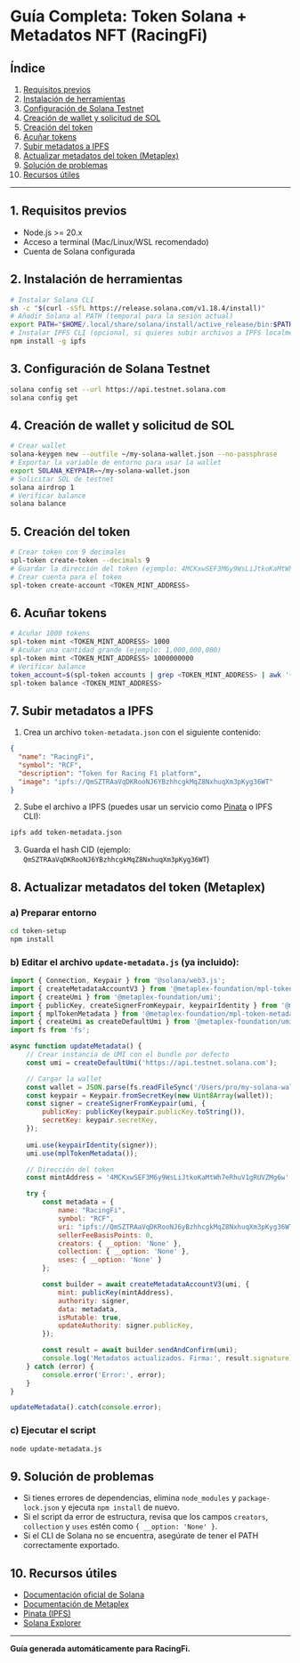# Guía Completa: Token Solana + Metadatos NFT (RacingFi)

## Índice
1. [Requisitos previos](#requisitos-previos)
2. [Instalación de herramientas](#instalación-de-herramientas)
3. [Configuración de Solana Testnet](#configuración-de-solana-testnet)
4. [Creación de wallet y solicitud de SOL](#creación-de-wallet-y-solicitud-de-sol)
5. [Creación del token](#creación-del-token)
6. [Acuñar tokens](#acuñar-tokens)
7. [Subir metadatos a IPFS](#subir-metadatos-a-ipfs)
8. [Actualizar metadatos del token (Metaplex)](#actualizar-metadatos-del-token-metaplex)
9. [Solución de problemas](#solución-de-problemas)
10. [Recursos útiles](#recursos-útiles)

---

## 1. Requisitos previos
- Node.js >= 20.x
- Acceso a terminal (Mac/Linux/WSL recomendado)
- Cuenta de Solana configurada

## 2. Instalación de herramientas
```bash
# Instalar Solana CLI
sh -c "$(curl -sSfL https://release.solana.com/v1.18.4/install)"
# Añadir Solana al PATH (temporal para la sesión actual)
export PATH="$HOME/.local/share/solana/install/active_release/bin:$PATH"
# Instalar IPFS CLI (opcional, si quieres subir archivos a IPFS localmente)
npm install -g ipfs
```

## 3. Configuración de Solana Testnet
```bash
solana config set --url https://api.testnet.solana.com
solana config get
```

## 4. Creación de wallet y solicitud de SOL
```bash
# Crear wallet
solana-keygen new --outfile ~/my-solana-wallet.json --no-passphrase
# Exportar la variable de entorno para usar la wallet
export SOLANA_KEYPAIR=~/my-solana-wallet.json
# Solicitar SOL de testnet
solana airdrop 1
# Verificar balance
solana balance
```

## 5. Creación del token
```bash
# Crear token con 9 decimales
spl-token create-token --decimals 9
# Guardar la dirección del token (ejemplo: 4MCKxwSEF3M6y9WsLiJtkoKaMtWh7eRhuV1gRUVZMg6w)
# Crear cuenta para el token
spl-token create-account <TOKEN_MINT_ADDRESS>
```

## 6. Acuñar tokens
```bash
# Acuñar 1000 tokens
spl-token mint <TOKEN_MINT_ADDRESS> 1000
# Acuñar una cantidad grande (ejemplo: 1,000,000,000)
spl-token mint <TOKEN_MINT_ADDRESS> 1000000000
# Verificar balance
token_account=$(spl-token accounts | grep <TOKEN_MINT_ADDRESS> | awk '{print $1}')
spl-token balance <TOKEN_MINT_ADDRESS>
```

## 7. Subir metadatos a IPFS
1. Crea un archivo `token-metadata.json` con el siguiente contenido:
```json
{
  "name": "RacingFi",
  "symbol": "RCF",
  "description": "Token for Racing F1 platform",
  "image": "ipfs://QmSZTRAaVqDKRooNJ6YBzhhcgkMqZ8NxhuqXm3pKyg36WT"
}
```
2. Sube el archivo a IPFS (puedes usar un servicio como [Pinata](https://pinata.cloud/) o IPFS CLI):
```bash
ipfs add token-metadata.json
```
3. Guarda el hash CID (ejemplo: `QmSZTRAaVqDKRooNJ6YBzhhcgkMqZ8NxhuqXm3pKyg36WT`)

## 8. Actualizar metadatos del token (Metaplex)
### a) Preparar entorno
```bash
cd token-setup
npm install
```
### b) Editar el archivo `update-metadata.js` (ya incluido):
```js
import { Connection, Keypair } from '@solana/web3.js';
import { createMetadataAccountV3 } from '@metaplex-foundation/mpl-token-metadata';
import { createUmi } from '@metaplex-foundation/umi';
import { publicKey, createSignerFromKeypair, keypairIdentity } from '@metaplex-foundation/umi';
import { mplTokenMetadata } from '@metaplex-foundation/mpl-token-metadata';
import { createUmi as createDefaultUmi } from '@metaplex-foundation/umi-bundle-defaults';
import fs from 'fs';

async function updateMetadata() {
    // Crear instancia de UMI con el bundle por defecto
    const umi = createDefaultUmi('https://api.testnet.solana.com');

    // Cargar la wallet
    const wallet = JSON.parse(fs.readFileSync('/Users/pro/my-solana-wallet.json'));
    const keypair = Keypair.fromSecretKey(new Uint8Array(wallet));
    const signer = createSignerFromKeypair(umi, {
        publicKey: publicKey(keypair.publicKey.toString()),
        secretKey: keypair.secretKey,
    });
    
    umi.use(keypairIdentity(signer));
    umi.use(mplTokenMetadata());

    // Dirección del token
    const mintAddress = '4MCKxwSEF3M6y9WsLiJtkoKaMtWh7eRhuV1gRUVZMg6w';

    try {
        const metadata = {
            name: "RacingFi",
            symbol: "RCF",
            uri: "ipfs://QmSZTRAaVqDKRooNJ6yBzhhcgkMqZ8NxhuqXm3pKyg36WT",
            sellerFeeBasisPoints: 0,
            creators: { __option: 'None' },
            collection: { __option: 'None' },
            uses: { __option: 'None' }
        };

        const builder = await createMetadataAccountV3(umi, {
            mint: publicKey(mintAddress),
            authority: signer,
            data: metadata,
            isMutable: true,
            updateAuthority: signer.publicKey,
        });

        const result = await builder.sendAndConfirm(umi);
        console.log('Metadatos actualizados. Firma:', result.signature);
    } catch (error) {
        console.error('Error:', error);
    }
}

updateMetadata().catch(console.error);
```
### c) Ejecutar el script
```bash
node update-metadata.js
```

## 9. Solución de problemas
- Si tienes errores de dependencias, elimina `node_modules` y `package-lock.json` y ejecuta `npm install` de nuevo.
- Si el script da error de estructura, revisa que los campos `creators`, `collection` y `uses` estén como `{ __option: 'None' }`.
- Si el CLI de Solana no se encuentra, asegúrate de tener el PATH correctamente exportado.

## 10. Recursos útiles
- [Documentación oficial de Solana](https://docs.solana.com/)
- [Documentación de Metaplex](https://docs.metaplex.com/)
- [Pinata (IPFS)](https://pinata.cloud/)
- [Solana Explorer](https://explorer.solana.com/?cluster=testnet)

---

**Guía generada automáticamente para RacingFi.** 